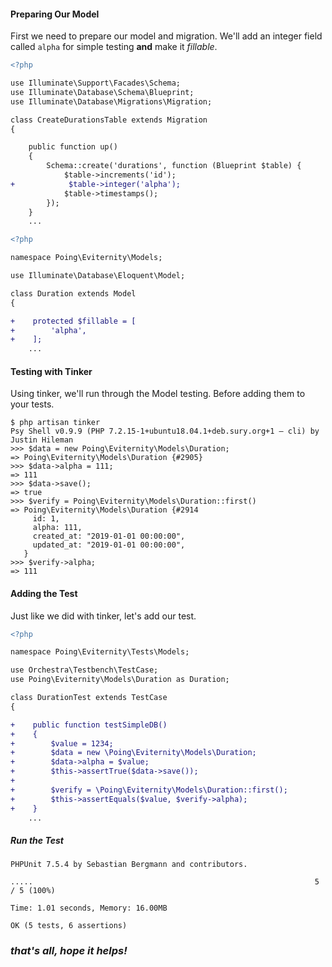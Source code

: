 #### Preparing Our Model

First we need to prepare our model and migration.  We'll add an integer field called `alpha` for simple testing **and** make it *fillable*.

```diff
<?php

use Illuminate\Support\Facades\Schema;
use Illuminate\Database\Schema\Blueprint;
use Illuminate\Database\Migrations\Migration;

class CreateDurationsTable extends Migration
{

    public function up()
    {
        Schema::create('durations', function (Blueprint $table) {
            $table->increments('id');
+            $table->integer('alpha');
            $table->timestamps();
        });
    }
    ...
```

```diff
<?php

namespace Poing\Eviternity\Models;

use Illuminate\Database\Eloquent\Model;

class Duration extends Model
{

+    protected $fillable = [
+        'alpha',
+    ];
    ...
```

#### Testing with Tinker

Using tinker, we'll run through the Model testing.  Before adding them to your tests.

```
$ php artisan tinker
Psy Shell v0.9.9 (PHP 7.2.15-1+ubuntu18.04.1+deb.sury.org+1 — cli) by Justin Hileman
>>> $data = new Poing\Eviternity\Models\Duration;
=> Poing\Eviternity\Models\Duration {#2905}
>>> $data->alpha = 111;
=> 111
>>> $data->save();
=> true
>>> $verify = Poing\Eviternity\Models\Duration::first()
=> Poing\Eviternity\Models\Duration {#2914
     id: 1,
     alpha: 111,
     created_at: "2019-01-01 00:00:00",
     updated_at: "2019-01-01 00:00:00",
   }
>>> $verify->alpha;
=> 111
```

#### Adding the Test

Just like we did with tinker, let's add our test.


```diff
<?php

namespace Poing\Eviternity\Tests\Models;

use Orchestra\Testbench\TestCase;
use Poing\Eviternity\Models\Duration as Duration;

class DurationTest extends TestCase
{

+    public function testSimpleDB()
+    {
+        $value = 1234;
+        $data = new \Poing\Eviternity\Models\Duration;
+        $data->alpha = $value;
+        $this->assertTrue($data->save());
+
+        $verify = \Poing\Eviternity\Models\Duration::first();
+        $this->assertEquals($value, $verify->alpha);
+    }
    ...
```

##### Run the Test

```shell
PHPUnit 7.5.4 by Sebastian Bergmann and contributors.

.....                                                               5 / 5 (100%)

Time: 1.01 seconds, Memory: 16.00MB

OK (5 tests, 6 assertions)
```

### *that's all, hope it helps!*


